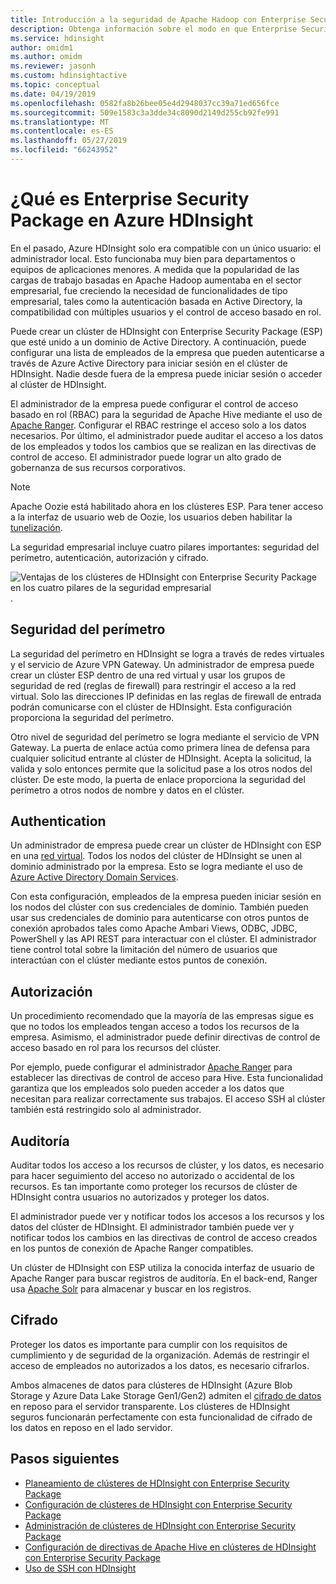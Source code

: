 ```yaml
---
title: Introducción a la seguridad de Apache Hadoop con Enterprise Security Package
description: Obtenga información sobre el modo en que Enterprise Security Package es compatible con los cuatro pilares de seguridad de la empresa.
ms.service: hdinsight
author: omidm1
ms.author: omidm
ms.reviewer: jasonh
ms.custom: hdinsightactive
ms.topic: conceptual
ms.date: 04/19/2019
ms.openlocfilehash: 0582fa8b26bee05e4d2948037cc39a71ed656fce
ms.sourcegitcommit: 509e1583c3a3dde34c8090d2149d255cb92fe991
ms.translationtype: MT
ms.contentlocale: es-ES
ms.lasthandoff: 05/27/2019
ms.locfileid: "66243952"
---
```

# <a name="what-is-enterprise-security-package-in-azure-hdinsight"></a>¿Qué es Enterprise Security Package en Azure HDInsight

En el pasado, Azure HDInsight solo era compatible con un único usuario: el administrador local. Esto funcionaba muy bien para departamentos o equipos de aplicaciones menores. A medida que la popularidad de las cargas de trabajo basadas en Apache Hadoop aumentaba en el sector empresarial, fue creciendo la necesidad de funcionalidades de tipo empresarial, tales como la autenticación basada en Active Directory, la compatibilidad con múltiples usuarios y el control de acceso basado en rol. 

Puede crear un clúster de HDInsight con Enterprise Security Package (ESP) que esté unido a un dominio de Active Directory. A continuación, puede configurar una lista de empleados de la empresa que pueden autenticarse a través de Azure Active Directory para iniciar sesión en el clúster de HDInsight. Nadie desde fuera de la empresa puede iniciar sesión o acceder al clúster de HDInsight. 

El administrador de la empresa puede configurar el control de acceso basado en rol (RBAC) para la seguridad de Apache Hive mediante el uso de [Apache Ranger](https://hortonworks.com/apache/ranger/). Configurar el RBAC restringe el acceso solo a los datos necesarios. Por último, el administrador puede auditar el acceso a los datos de los empleados y todos los cambios que se realizan en las directivas de control de acceso. El administrador puede lograr un alto grado de gobernanza de sus recursos corporativos.

> [!NOTE]  
> Apache Oozie está habilitado ahora en los clústeres ESP. Para tener acceso a la interfaz de usuario web de Oozie, los usuarios deben habilitar la [tunelización](../hdinsight-linux-ambari-ssh-tunnel.md).

La seguridad empresarial incluye cuatro pilares importantes: seguridad del perímetro, autenticación, autorización y cifrado.

![Ventajas de los clústeres de HDInsight con Enterprise Security Package en los cuatro pilares de la seguridad empresarial](./media/apache-domain-joined-introduction/hdinsight-domain-joined-four-pillars.png).

## <a name="perimeter-security"></a>Seguridad del perímetro
La seguridad del perímetro en HDInsight se logra a través de redes virtuales y el servicio de Azure VPN Gateway. Un administrador de empresa puede crear un clúster ESP dentro de una red virtual y usar los grupos de seguridad de red (reglas de firewall) para restringir el acceso a la red virtual. Solo las direcciones IP definidas en las reglas de firewall de entrada podrán comunicarse con el clúster de HDInsight. Esta configuración proporciona la seguridad del perímetro.

Otro nivel de seguridad del perímetro se logra mediante el servicio de VPN Gateway. La puerta de enlace actúa como primera línea de defensa para cualquier solicitud entrante al clúster de HDInsight. Acepta la solicitud, la valida y solo entonces permite que la solicitud pase a los otros nodos del clúster. De este modo, la puerta de enlace proporciona la seguridad del perímetro a otros nodos de nombre y datos en el clúster.

## <a name="authentication"></a>Authentication
Un administrador de empresa puede crear un clúster de HDInsight con ESP en una [red virtual](https://azure.microsoft.com/services/virtual-network/). Todos los nodos del clúster de HDInsight se unen al dominio administrado por la empresa. Esto se logra mediante el uso de [Azure Active Directory Domain Services](../../active-directory-domain-services/overview.md). 

Con esta configuración, empleados de la empresa pueden iniciar sesión en los nodos del clúster con sus credenciales de dominio. También pueden usar sus credenciales de dominio para autenticarse con otros puntos de conexión aprobados tales como Apache Ambari Views, ODBC, JDBC, PowerShell y las API REST para interactuar con el clúster. El administrador tiene control total sobre la limitación del número de usuarios que interactúan con el clúster mediante estos puntos de conexión.

## <a name="authorization"></a>Autorización
Un procedimiento recomendado que la mayoría de las empresas sigue es que no todos los empleados tengan acceso a todos los recursos de la empresa. Asimismo, el administrador puede definir directivas de control de acceso basado en rol para los recursos del clúster. 

Por ejemplo, puede configurar el administrador [Apache Ranger](https://hortonworks.com/apache/ranger/) para establecer las directivas de control de acceso para Hive. Esta funcionalidad garantiza que los empleados solo pueden acceder a los datos que necesitan para realizar correctamente sus trabajos. El acceso SSH al clúster también está restringido solo al administrador.

## <a name="auditing"></a>Auditoría
Auditar todos los acceso a los recursos de clúster, y los datos, es necesario para hacer seguimiento del acceso no autorizado o accidental de los recursos. Es tan importante como proteger los recursos de clúster de HDInsight contra usuarios no autorizados y proteger los datos. 

El administrador puede ver y notificar todos los accesos a los recursos y los datos del clúster de HDInsight. El administrador también puede ver y notificar todos los cambios en las directivas de control de acceso creados en los puntos de conexión de Apache Ranger compatibles. 

Un clúster de HDInsight con ESP utiliza la conocida interfaz de usuario de Apache Ranger para buscar registros de auditoría. En el back-end, Ranger usa [Apache Solr](https://hortonworks.com/apache/solr/) para almacenar y buscar en los registros.

## <a name="encryption"></a>Cifrado
Proteger los datos es importante para cumplir con los requisitos de cumplimiento y de seguridad de la organización. Además de restringir el acceso de empleados no autorizados a los datos, es necesario cifrarlos. 

Ambos almacenes de datos para clústeres de HDInsight (Azure Blob Storage y Azure Data Lake Storage Gen1/Gen2) admiten el [cifrado de datos](../../storage/common/storage-service-encryption.md) en reposo para el servidor transparente. Los clústeres de HDInsight seguros funcionarán perfectamente con esta funcionalidad de cifrado de los datos en reposo en el lado servidor.

## <a name="next-steps"></a>Pasos siguientes

* [Planeamiento de clústeres de HDInsight con Enterprise Security Package](apache-domain-joined-architecture.md)
* [Configuración de clústeres de HDInsight con Enterprise Security Package](apache-domain-joined-configure.md)
* [Administración de clústeres de HDInsight con Enterprise Security Package](apache-domain-joined-manage.md)
* [Configuración de directivas de Apache Hive en clústeres de HDInsight con Enterprise Security Package](apache-domain-joined-run-hive.md)
* [Uso de SSH con HDInsight](../hdinsight-hadoop-linux-use-ssh-unix.md#domainjoined)

